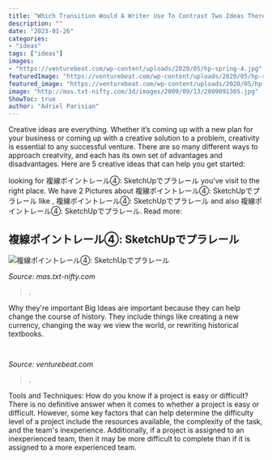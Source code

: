 ```yaml
---
title: "Which Transition Would A Writer Use To Contrast Two Ideas Therefore Furthermore Specifically Although ~"
description: ""
date: "2023-01-26"
categories:
- "ideas"
tags: ["ideas"]
images:
- "https://venturebeat.com/wp-content/uploads/2020/05/hp-spring-4.jpg"
featuredImage: "https://venturebeat.com/wp-content/uploads/2020/05/hp-spring-4.jpg"
featured_image: "https://venturebeat.com/wp-content/uploads/2020/05/hp-spring-4.jpg"
image: "http://mas.txt-nifty.com/3d/images/2009/09/13/2009091305.jpg"
ShowToc: true
author: "Adriel Parisian"
---
```



Creative ideas are everything. Whether it’s coming up with a new plan for your business or coming up with a creative solution to a problem, creativity is essential to any successful venture. There are so many different ways to approach creatvity, and each has its own set of advantages and disadvantages. Here are 5 creative ideas that can help you get started: 

	

		
looking for 複線ポイントレール④: SketchUpでプラレール you've visit to the right place. We have 2 Pictures about 複線ポイントレール④: SketchUpでプラレール like , 複線ポイントレール④: SketchUpでプラレール and also 複線ポイントレール④: SketchUpでプラレール. Read more:
		
    
## 複線ポイントレール④: SketchUpでプラレール

<img loading=lazy src="http://mas.txt-nifty.com/3d/images/2009/09/13/2009091305.jpg" onerror="this.onerror=null;this.src='https://tse3.mm.bing.net/th?id=OIP.NQFn0s462OR2JyMsEBL_jAHaEK&amp;pid=15.1';" alt="複線ポイントレール④: SketchUpでプラレール">

_Source: mas.txt-nifty.com_

>. 

	

Why they're important
Big Ideas are important because they can help change the course of history. They include things like creating a new currency, changing the way we view the world, or rewriting historical textbooks.

    
## 

<img loading=lazy src="https://venturebeat.com/wp-content/uploads/2020/05/hp-spring-4.jpg" onerror="this.onerror=null;this.src='https://tse1.mm.bing.net/th?id=OIP.5Eh6tApXNensZpKqgv-7wQHaEl&amp;pid=15.1';" alt="">

_Source: venturebeat.com_

>. 

	

Tools and Techniques: How do you know if a project is easy or difficult?
There is no definitive answer when it comes to whether a project is easy or difficult. However, some key factors that can help determine the difficulty level of a project include the resources available, the complexity of the task, and the team's inexperience. Additionally, if a project is assigned to an inexperienced team, then it may be more difficult to complete than if it is assigned to a more experienced team.

